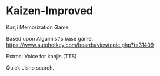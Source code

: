 # Kaizen-Improved
Kanji Memorization Game


Based upon Alguimist's base game.
https://www.autohotkey.com/boards/viewtopic.php?t=31409


Extras:
Voice for kanjis (TTS)

Quick Jisho search.
